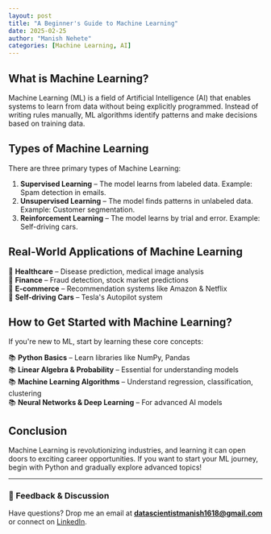 ```yaml
---
layout: post
title: "A Beginner's Guide to Machine Learning"
date: 2025-02-25
author: "Manish Nehete"
categories: [Machine Learning, AI]
---
```


## **What is Machine Learning?**
Machine Learning (ML) is a field of Artificial Intelligence (AI) that enables systems to learn from data without being explicitly programmed. Instead of writing rules manually, ML algorithms identify patterns and make decisions based on training data.

## **Types of Machine Learning**
There are three primary types of Machine Learning:  

1. **Supervised Learning** – The model learns from labeled data. Example: Spam detection in emails.  
2. **Unsupervised Learning** – The model finds patterns in unlabeled data. Example: Customer segmentation.  
3. **Reinforcement Learning** – The model learns by trial and error. Example: Self-driving cars.  

## **Real-World Applications of Machine Learning**
📌 **Healthcare** – Disease prediction, medical image analysis  
📌 **Finance** – Fraud detection, stock market predictions  
📌 **E-commerce** – Recommendation systems like Amazon & Netflix  
📌 **Self-driving Cars** – Tesla's Autopilot system  

## **How to Get Started with Machine Learning?**
If you're new to ML, start by learning these core concepts:  

📚 **Python Basics** – Learn libraries like NumPy, Pandas  
📚 **Linear Algebra & Probability** – Essential for understanding models  
📚 **Machine Learning Algorithms** – Understand regression, classification, clustering  
📚 **Neural Networks & Deep Learning** – For advanced AI models  

## **Conclusion**
Machine Learning is revolutionizing industries, and learning it can open doors to exciting career opportunities. If you want to start your ML journey, begin with Python and gradually explore advanced topics!

---
### **💬 Feedback & Discussion**
Have questions? Drop me an email at **datascientistmanish1618@gmail.com** or connect on [LinkedIn](#).
